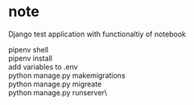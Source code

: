 # note
Django test application with functionaltiy of notebook

pipenv shell\
pipenv install\
add variables to .env\
python manage.py makemigrations\
python manage.py migreate\
python manage.py runserver\